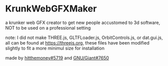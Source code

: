 # KrunkWebGFXMaker
a krunker web GFX creator to get new people accustomed to 3d software, NOT to be used on a professional setting


note: I did not make THREE.js, GLTFLoader.js, OrbitControls.js, or dat.gui.js, all can be found at https://threejs.org, these files have been modified slightly to fit a more minimul size for installation 

made by [hitthemoney#5719](https://github.com/hitthemoney) and [GNU/Giant#7650](https://github.com/giantninja908)
